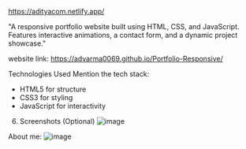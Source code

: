 https://adityacom.netlify.app/


"A responsive portfolio website built using HTML, CSS, and JavaScript. Features interactive animations, a contact form, and a dynamic project showcase."


website link:  https://advarma0069.github.io/Portfolio-Responsive/

Technologies Used
Mention the tech stack:
- HTML5 for structure
- CSS3 for styling
- JavaScript for interactivity
6. Screenshots (Optional)
![image](https://github.com/user-attachments/assets/c5685bbb-0603-4823-877e-e0bd9c00a0c1)

About me: 
![image](https://github.com/user-attachments/assets/c2219d1d-02cc-422c-8953-06e143de3b44)
